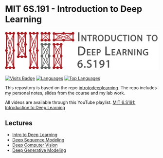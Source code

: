 # MIT 6S.191 - Introduction to Deep Learning

[![banner](assets/banner.png)](http://introtodeeplearning.com)

[![Visits Badge](https://badges.pufler.dev/visits/Mathews-Tom/MIT_6S.191-Introduction_to_Deep_Learning)](#)
[![Languages](https://img.shields.io/github/languages/count/Mathews-Tom/MIT_6S.191-Introduction_to_Deep_Learning)](#)
[![Top Languages](https://img.shields.io/github/languages/top/Mathews-Tom/MIT_6S.191-Introduction_to_Deep_Learning?style=flat-square
)](#)

This repository is based on the repo [introtodeeplearning](https://github.com/aamini/introtodeeplearning/). The repo includes my personal notes, slides from the course and my lab work.

All videos are available through this YouTube playlist. [MIT 6.S191: Introduction to Deep Learning](https://youtube.com/playlist?list=PLtBw6njQRU-rwp5__7C0oIVt26ZgjG9NI)

## Lectures

- [Intro to Deep Learning](Week_1/1-Intro_to_Deep_Learning)
- [Deep Sequence Modeling](Week_1/2-Deep_Sequence_Modeling)
- [Deep Computer Vision](Week_2/1-Deep_Computer_Vision)
- [Deep Generative Modeling](Week_2/2-Deep_Generative_Modeling/)
